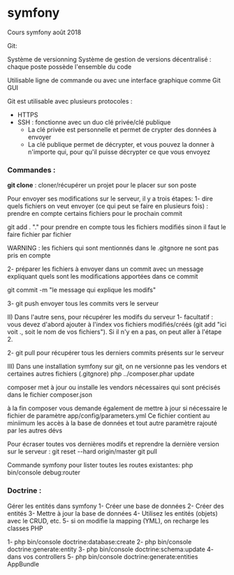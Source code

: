 # symfony
Cours symfony août 2018

Git:

Système de versionning
Système de gestion de versions décentralisé : chaque poste
possède l'ensemble du code

Utilisable ligne de commande ou avec une interface graphique
comme Git GUI

Git est utilisable avec plusieurs protocoles :
- HTTPS
- SSH : fonctionne avec un duo clé privée/clé publique
    * La clé privée est personnelle et permet
    de crypter des données à envoyer
    * La clé publique permet de décrypter, et vous pouvez la donner
    à n'importe qui, pour qu'il puisse décrypter ce que vous
    envoyez

### Commandes :
**git clone** : cloner/récupérer un projet pour le placer sur son poste

Pour envoyer ses modifications sur le serveur, il y a trois étapes:
1- dire quels fichiers on veut envoyer
(ce qui peut se faire en plusieurs fois)  :
prendre en compte certains fichiers pour le prochain commit

git add .
"." pour prendre en compte tous les fichiers modifiés
sinon il faut le faire fichier par fichier

WARNING : les fichiers qui sont mentionnés dans le
.gitgnore ne sont pas pris en compte


2- préparer les fichiers à envoyer dans un commit
avec un message expliquant quels sont les modifications
apportées dans ce commit

git commit -m "le message qui explique les modifs"

3- git push
envoyer tous les commits vers le serveur

II) Dans l'autre sens, pour récupérer les modifs du serveur
1- facultatif : vous devez d'abord ajouter à l'index
vos fichiers modifiés/créés
(git add "ici voit ., soit le nom de vos fichiers").
Si il n'y en a pas, on peut aller à l'étape 2.

2- git pull
pour récupérer tous les derniers commits présents sur le serveur

III)
Dans une installation symfony sur git, on ne versionne pas les vendors
et certaines autres fichiers (.gitgnore)
php ../composer.phar update

composer met à jour ou installe les vendors nécessaires
qui sont précisés dans le fichier composer.json

à la fin composer vous demande également de mettre à jour si nécessaire
le fichier de paramètre app/config/parameters.yml
Ce fichier contient au miniimum les accès à la base de données
et tout autre paramètre rajouté par les autres dévs


Pour écraser toutes vos dernières modifs et reprendre
la dernière version sur le serveur :
git reset --hard origin/master
git pull


Commande symfony pour lister toutes les routes existantes:
php bin/console debug:router

### Doctrine :
Gérer les entités dans symfony
1- Créer une base de données
2- Créer des entités
3- Mettre à jour la base de données
4- Utilisez les entités (objets) avec le CRUD, etc.
5- si on modifie la mapping (YML), on recharge les classes PHP

1- php bin/console doctrine:database:create
2- php bin/console doctrine:generate:entity
3- php bin/console doctrine:schema:update
4- dans vos controllers
5- php bin/console doctrine:generate:entities AppBundle

